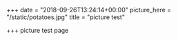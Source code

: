 +++
date = "2018-09-26T13:24:14+00:00"
picture_here = "/static/potatoes.jpg"
title = "picture test"

+++
picture test page